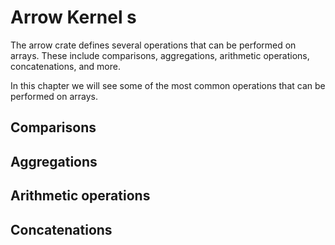 # Arrow Kernel  s

The arrow crate defines several operations that can be performed on arrays.
These include comparisons, aggregations, arithmetic operations, concatenations,
and more.

In this chapter we will see some of the most common operations that can be
performed on arrays.

## Comparisons

## Aggregations

## Arithmetic operations

## Concatenations